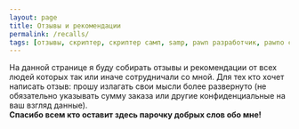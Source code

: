 ```yaml
---
layout: page
title: Отзывы и рекомендации
permalink: /recalls/
tags: [отзывы, скриптер, скриптер самп, samp, pawn разработчик, pawno скриптер, pawno]
---
```


На данной странице я буду собирать отзывы и рекомендации от всех людей которых так или иначе сотрудничали со мной.
Для тех кто хочет написать отзыв: прошу излагать свои мысли более развернуто (не обязательно указывать сумму заказа или другие конфиденциальные на ваш взгляд данные).  
**Спасибо всем кто оставит здесь парочку добрых слов обо мне!**

<!-- Put this script tag to the <head> of your page -->
<script type="text/javascript" src="//vk.com/js/api/openapi.js?154"></script>

<script type="text/javascript">
  VK.init({apiId: 4988622, onlyWidgets: true});
</script>

<!-- Put this div tag to the place, where the Comments block will be -->
<div id="vk_comments"></div>
<script type="text/javascript">
VK.Widgets.Comments("vk_comments", {limit: 50, attach: "*"});
</script>

